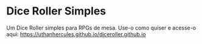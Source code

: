 # Dice Roller Simples

Um Dice Roller simples para RPGs de mesa. Use-o como quiser e acesse-o aqui: https://uthanhercules.github.io/diceroller.github.io